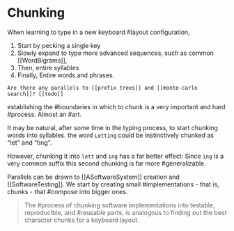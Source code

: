 # Chunking

When learning to type in a new keyboard #layout configuration,

1. Start by pecking a single key
2. Slowly expand to type more advanced sequences, such as common [[WordBigrams]],
3. Then, entire syllables
4. Finally, Entire words and phrases.

```todo
Are there any parallels to [[prefix trees]] and [[monte-carlo search]]? [[todo]]
```

establishing the #boundaries in which to chunk is a very important and hard #process. Almost an #art.

It may be natural, after some time in the typing process, to start chunking words into syllables. the word `Letting` could be instinctively chunked as "let" and "ting".

However, chunking it into `lett` and `ing` has a far better effect:
Since `ing` is a very common suffix this second chunking is far more #generalizable.

Parallels can be drawn to [[ASoftwareSystem]] creation and [[SoftwareTesting]]. We start by creating small #implementations - that is, chunks - that #compose into bigger ones.

> The #process of chunking software implementations into testable, reproducible, and #reusable parts, is analogous to finding out the best character chunks for a keyboard layout.
